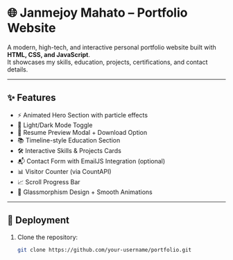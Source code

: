 # 🌐 Janmejoy Mahato – Portfolio Website

A modern, high-tech, and interactive personal portfolio website built with **HTML, CSS, and JavaScript**.  
It showcases my skills, education, projects, certifications, and contact details.

---

## ✨ Features
- ⚡ Animated Hero Section with particle effects  
- 🌙 Light/Dark Mode Toggle  
- 📑 Resume Preview Modal + Download Option  
- 📚 Timeline-style Education Section  
- 🛠️ Interactive Skills & Projects Cards  
- 📬 Contact Form with EmailJS Integration (optional)  
- 📊 Visitor Counter (via CountAPI)  
- 📈 Scroll Progress Bar  
- 🎨 Glassmorphism Design + Smooth Animations  

---

## 🚀 Deployment
1. Clone the repository:
   ```bash
   git clone https://github.com/your-username/portfolio.git
